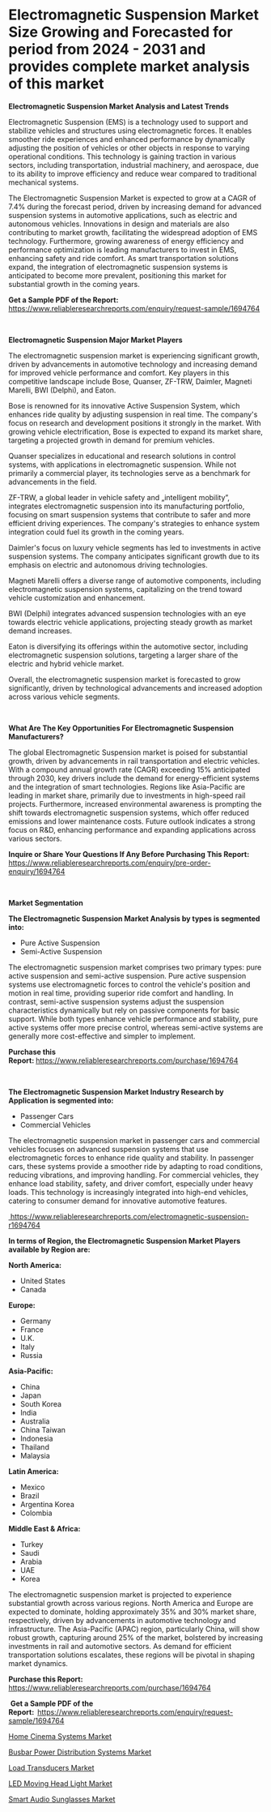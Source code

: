 <p><h1>Electromagnetic Suspension Market Size Growing and Forecasted for period from 2024 - 2031 and provides complete market analysis of this market</h1></p><p><strong>Electromagnetic Suspension Market Analysis and Latest Trends</strong></p>
<p><p>Electromagnetic Suspension (EMS) is a technology used to support and stabilize vehicles and structures using electromagnetic forces. It enables smoother ride experiences and enhanced performance by dynamically adjusting the position of vehicles or other objects in response to varying operational conditions. This technology is gaining traction in various sectors, including transportation, industrial machinery, and aerospace, due to its ability to improve efficiency and reduce wear compared to traditional mechanical systems.</p><p>The Electromagnetic Suspension Market is expected to grow at a CAGR of 7.4% during the forecast period, driven by increasing demand for advanced suspension systems in automotive applications, such as electric and autonomous vehicles. Innovations in design and materials are also contributing to market growth, facilitating the widespread adoption of EMS technology. Furthermore, growing awareness of energy efficiency and performance optimization is leading manufacturers to invest in EMS, enhancing safety and ride comfort. As smart transportation solutions expand, the integration of electromagnetic suspension systems is anticipated to become more prevalent, positioning this market for substantial growth in the coming years.</p></p>
<p><strong>Get a Sample PDF of the Report:&nbsp;</strong> <a href="https://www.reliableresearchreports.com/enquiry/request-sample/1694764?utm_campaign=36&utm_medium=2&utm_source=Github&utm_content=ia&utm_term=06102024&utm_id=electromagnetic-suspension">https://www.reliableresearchreports.com/enquiry/request-sample/1694764</a></p>
<p>&nbsp;</p>
<p><strong>Electromagnetic Suspension Major Market Players</strong></p>
<p><p>The electromagnetic suspension market is experiencing significant growth, driven by advancements in automotive technology and increasing demand for improved vehicle performance and comfort. Key players in this competitive landscape include Bose, Quanser, ZF-TRW, Daimler, Magneti Marelli, BWI (Delphi), and Eaton.</p><p>Bose is renowned for its innovative Active Suspension System, which enhances ride quality by adjusting suspension in real time. The company's focus on research and development positions it strongly in the market. With growing vehicle electrification, Bose is expected to expand its market share, targeting a projected growth in demand for premium vehicles.</p><p>Quanser specializes in educational and research solutions in control systems, with applications in electromagnetic suspension. While not primarily a commercial player, its technologies serve as a benchmark for advancements in the field.</p><p>ZF-TRW, a global leader in vehicle safety and „intelligent mobility”, integrates electromagnetic suspension into its manufacturing portfolio, focusing on smart suspension systems that contribute to safer and more efficient driving experiences. The company's strategies to enhance system integration could fuel its growth in the coming years.</p><p>Daimler's focus on luxury vehicle segments has led to investments in active suspension systems. The company anticipates significant growth due to its emphasis on electric and autonomous driving technologies.</p><p>Magneti Marelli offers a diverse range of automotive components, including electromagnetic suspension systems, capitalizing on the trend toward vehicle customization and enhancement.</p><p>BWI (Delphi) integrates advanced suspension technologies with an eye towards electric vehicle applications, projecting steady growth as market demand increases.</p><p>Eaton is diversifying its offerings within the automotive sector, including electromagnetic suspension solutions, targeting a larger share of the electric and hybrid vehicle market.</p><p>Overall, the electromagnetic suspension market is forecasted to grow significantly, driven by technological advancements and increased adoption across various vehicle segments.</p></p>
<p>&nbsp;</p>
<p><strong>What Are The Key Opportunities For Electromagnetic Suspension Manufacturers?</strong></p>
<p><p>The global Electromagnetic Suspension market is poised for substantial growth, driven by advancements in rail transportation and electric vehicles. With a compound annual growth rate (CAGR) exceeding 15% anticipated through 2030, key drivers include the demand for energy-efficient systems and the integration of smart technologies. Regions like Asia-Pacific are leading in market share, primarily due to investments in high-speed rail projects. Furthermore, increased environmental awareness is prompting the shift towards electromagnetic suspension systems, which offer reduced emissions and lower maintenance costs. Future outlook indicates a strong focus on R&D, enhancing performance and expanding applications across various sectors.</p></p>
<p><strong>Inquire or Share Your Questions If Any Before Purchasing This Report:</strong> <a href="https://www.reliableresearchreports.com/enquiry/pre-order-enquiry/1694764?utm_campaign=36&utm_medium=2&utm_source=Github&utm_content=ia&utm_term=06102024&utm_id=electromagnetic-suspension">https://www.reliableresearchreports.com/enquiry/pre-order-enquiry/1694764</a></p>
<p>&nbsp;</p>
<p><strong>Market Segmentation</strong></p>
<p><strong>The Electromagnetic Suspension Market Analysis by types is segmented into:</strong></p>
<p><ul><li>Pure Active Suspension</li><li>Semi-Active Suspension</li></ul></p>
<p><p>The electromagnetic suspension market comprises two primary types: pure active suspension and semi-active suspension. Pure active suspension systems use electromagnetic forces to control the vehicle's position and motion in real time, providing superior ride comfort and handling. In contrast, semi-active suspension systems adjust the suspension characteristics dynamically but rely on passive components for basic support. While both types enhance vehicle performance and stability, pure active systems offer more precise control, whereas semi-active systems are generally more cost-effective and simpler to implement.</p></p>
<p><strong>Purchase this Report:&nbsp;</strong><a href="https://www.reliableresearchreports.com/purchase/1694764?utm_campaign=36&utm_medium=2&utm_source=Github&utm_content=ia&utm_term=06102024&utm_id=electromagnetic-suspension">https://www.reliableresearchreports.com/purchase/1694764</a></p>
<p>&nbsp;</p>
<p><strong>The Electromagnetic Suspension Market Industry Research by Application is segmented into:</strong></p>
<p><ul><li>Passenger Cars</li><li>Commercial Vehicles</li></ul></p>
<p><p>The electromagnetic suspension market in passenger cars and commercial vehicles focuses on advanced suspension systems that use electromagnetic forces to enhance ride quality and stability. In passenger cars, these systems provide a smoother ride by adapting to road conditions, reducing vibrations, and improving handling. For commercial vehicles, they enhance load stability, safety, and driver comfort, especially under heavy loads. This technology is increasingly integrated into high-end vehicles, catering to consumer demand for innovative automotive features.</p></p>
<p><a href="https://www.reliableresearchreports.com/electromagnetic-suspension-r1694764?utm_campaign=36&utm_medium=2&utm_source=Github&utm_content=ia&utm_term=06102024&utm_id=electromagnetic-suspension">&nbsp;https://www.reliableresearchreports.com/electromagnetic-suspension-r1694764</a></p>
<p><strong>In terms of Region, the Electromagnetic Suspension Market Players available by Region are:</strong></p>
<p>
    <p> <strong> North America: </strong>
        <ul>
            <li>United States</li>
            <li>Canada</li>
        </ul>
        </p> 
    <p> <strong> Europe: </strong>
        <ul>
            <li>Germany</li>
            <li>France</li>
            <li>U.K.</li>
            <li>Italy</li>
            <li>Russia</li>
        </ul>
        </p> 
    <p> <strong> Asia-Pacific: </strong>
        <ul>
            <li>China</li>
            <li>Japan</li>
            <li>South Korea</li>
            <li>India</li>
            <li>Australia</li>
            <li>China Taiwan</li>
            <li>Indonesia</li>
            <li>Thailand</li>
            <li>Malaysia</li>
        </ul>
        </p> 
    <p> <strong> Latin America: </strong>
        <ul>
            <li>Mexico</li>
            <li>Brazil</li>
            <li>Argentina Korea</li>
            <li>Colombia</li>
        </ul>
        </p> 
    <p> <strong> Middle East & Africa: </strong>
        <ul>
            <li>Turkey</li>
            <li>Saudi</li>
            <li>Arabia</li>
            <li>UAE</li>
            <li>Korea</li>
        </ul>
    </p>
    </p>
<p><p>The electromagnetic suspension market is projected to experience substantial growth across various regions. North America and Europe are expected to dominate, holding approximately 35% and 30% market share, respectively, driven by advancements in automotive technology and infrastructure. The Asia-Pacific (APAC) region, particularly China, will show robust growth, capturing around 25% of the market, bolstered by increasing investments in rail and automotive sectors. As demand for efficient transportation solutions escalates, these regions will be pivotal in shaping market dynamics.</p></p>
<p><strong>Purchase this Report: </strong><a href="https://www.reliableresearchreports.com/purchase/1694764?utm_campaign=36&utm_medium=2&utm_source=Github&utm_content=ia&utm_term=06102024&utm_id=electromagnetic-suspension">https://www.reliableresearchreports.com/purchase/1694764</a></p>
<p>&nbsp;<strong>Get a Sample PDF of the Report:&nbsp;&nbsp;</strong><a href="https://www.reliableresearchreports.com/enquiry/request-sample/1694764?utm_campaign=36&utm_medium=2&utm_source=Github&utm_content=ia&utm_term=06102024&utm_id=electromagnetic-suspension">https://www.reliableresearchreports.com/enquiry/request-sample/1694764</a></p>
<p><strong></strong></p>
<p><p><a href="https://github.com/AngelaWalsh696/Market-Research-Report-List-1/blob/main/home-cinema-systems-market.md?utm_campaign=36&utm_medium=2&utm_source=Github&utm_content=ia&utm_term=06102024&utm_id=electromagnetic-suspension">Home Cinema Systems Market</a></p><p><a href="https://issuu.com/reportprime-2/docs/busbar-power-distribution-systems-m_ccd925eb502a0d?utm_campaign=36&utm_medium=2&utm_source=Github&utm_content=ia&utm_term=06102024&utm_id=electromagnetic-suspension">Busbar Power Distribution Systems Market</a></p><p><a href="https://www.linkedin.com/pulse/analyzing-load-transducers-market-dynamics-growth-drivers-cgxic?utm_campaign=36&utm_medium=2&utm_source=Github&utm_content=ia&utm_term=06102024&utm_id=electromagnetic-suspension">Load Transducers Market</a></p><p><a href="https://www.linkedin.com/pulse/led-moving-head-light-market-segmentation-in-depth-analysis-ljz4c?utm_campaign=36&utm_medium=2&utm_source=Github&utm_content=ia&utm_term=06102024&utm_id=electromagnetic-suspension">LED Moving Head Light Market</a></p><p><a href="https://github.com/SanjidaKhan901/Market-Research-Report-List-1/blob/main/smart-audio-sunglasses-market.md?utm_campaign=36&utm_medium=2&utm_source=Github&utm_content=ia&utm_term=06102024&utm_id=electromagnetic-suspension">Smart Audio Sunglasses Market</a></p></p>
